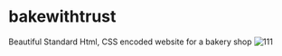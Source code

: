 # bakewithtrust
Beautiful Standard Html, CSS encoded website for a bakery shop
![111](https://user-images.githubusercontent.com/62945692/78979956-85b87780-7b3a-11ea-8908-8f611a0359df.jpg)
